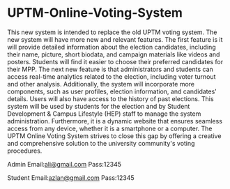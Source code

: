 # UPTM-Online-Voting-System

This new system is intended to replace the old UPTM voting system. The new system will have more new and relevant features. The first feature is it will provide detailed information about the election candidates, including their name, picture, short biodata, and campaign materials like videos and posters. Students will find it easier to choose their preferred candidates for their MPP. The next new feature is that administrators and students can access real-time analytics related to the election, including voter turnout and other analysis. Additionally, the system will incorporate more components, such as user profiles, election information, and candidates' details. Users will also have access to the history of past elections. This system will be used by students for the election and by Student Development & Campus Lifestyle (HEP) staff to manage the system administration. Furthermore, it is a dynamic website that ensures seamless access from any device, whether it is a smartphone or a computer. The UPTM Online Voting System strives to close this gap by offering a creative and comprehensive solution to the university community's voting procedures.

Admin
Email:ali@gmail.com
Pass:12345

Student
Email:azlan@gmail.com
Pass:12345
